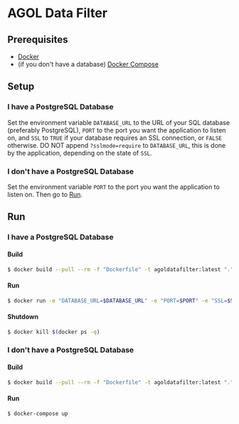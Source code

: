 # AGOL Data Filter

## Prerequisites
- [Docker](https://docs.docker.com/get-docker/)
- (if you don't have a database) [Docker Compose](https://docs.docker.com/compose/install/)

## Setup
### I have a PostgreSQL Database
Set the environment variable `DATABASE_URL` to the URL of your SQL database (preferably PostgreSQL), `PORT` to the port you want the application to listen on, and `SSL` to `TRUE` if your database requires an SSL connection, or `FALSE` otherwise. DO NOT append `?sslmode=require` to `DATABASE_URL`, this is done by the application, depending on the state of `SSL`.

### I don't have a PostgreSQL Database
Set the environment variable `PORT` to the port you want the application to listen on. Then go to [Run](#run).

## Run
### I have a PostgreSQL Database

#### Build
```bash
$ docker build --pull --rm -f "Dockerfile" -t agoldatafilter:latest "."
```

#### Run
```bash
$ docker run -e "DATABASE_URL=$DATABASE_URL" -e "PORT=$PORT" -e "SSL=$SSL" -p $PORT:$PORT -d agoldatafilter
```

#### Shutdown
```bash
$ docker kill $(docker ps -q)
```

### I don't have a PostgreSQL Database
#### Build
```bash
$ docker build --pull --rm -f "Dockerfile" -t agoldatafilter:latest "."
```

#### Run
```bash
$ docker-compose up
```